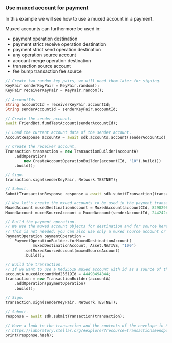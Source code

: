 
### Use muxed account for payment

In this example we will see how to use a muxed account in a payment. 

Muxed accounts can furthermore be used in:
- payment operation destination
- payment strict receive operation destination
- payment strict send operation destination
- any operation source account
- account merge operation destination
- transaction source account
- fee bump transaction fee source

```dart
// Create two random key pairs, we will need them later for signing.
KeyPair senderKeyPair = KeyPair.random();
KeyPair receiverKeyPair = KeyPair.random();

// AccountIds
String accountCId = receiverKeyPair.accountId;
String senderAccountId = senderKeyPair.accountId;

// Create the sender account.
await FriendBot.fundTestAccount(senderAccountId);

// Load the current account data of the sender account.
AccountResponse accountA = await sdk.accounts.account(senderAccountId);

// Create the receiver account.
Transaction transaction = new TransactionBuilder(accountA)
    .addOperation(
        new CreateAccountOperationBuilder(accountCId, "10").build())
    .build();

// Sign.
transaction.sign(senderKeyPair, Network.TESTNET);

// Submit.
SubmitTransactionResponse response = await sdk.submitTransaction(transaction);

// Now let's create the mxued accounts to be used in the payment transaction.
MuxedAccount muxedDestinationAccount = MuxedAccount(accountCId, 8298298319);
MuxedAccount muxedSourceAccount = MuxedAccount(senderAccountId, 2442424242);

// Build the payment operation.
// We use the muxed account objects for destination and for source here.
// This is not needed, you can also use only a muxed source account or muxed destination account.
PaymentOperation paymentOperation =
    PaymentOperationBuilder.forMuxedDestinationAccount(
            muxedDestinationAccount, Asset.NATIVE, "100")
        .setMuxedSourceAccount(muxedSourceAccount)
        .build();

// Build the transaction.
// If we want to use a Med25519 muxed account with id as a source of the transaction, we can just set the id in our account object.
accountA.muxedAccountMed25519Id = 44498494844;
transaction = new TransactionBuilder(accountA)
    .addOperation(paymentOperation)
    .build();

// Sign.
transaction.sign(senderKeyPair, Network.TESTNET);

// Submit.
response = await sdk.submitTransaction(transaction);

// Have a look to the transaction and the contents of the envelope in Stellar Laboratory
// https://laboratory.stellar.org/#explorer?resource=transactions&endpoint=single&network=test
print(response.hash);
```
